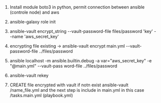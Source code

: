 1) Install module boto3 in python, permit connection between ansible (controle node) and aws
2) ansible-galaxy role init <name role>
3) ansible-vault encrypt_string --vault-password-file files/password 'key' --name 'aws_secret_key'
4) encrypting file existing -> ansible-vault encrypt main.yml --vault-password-file ../files/password
5) ansible localhost -m ansible.builtin.debug -a var="aws_secret_key" -e "@main.yml" --vault-pass
word-file ../files/password
6) ansible-vault rekey

7) CREATE file encrypted with vault if notn exist ansible-vault <path>/name_file.yml and the next step is include in main.yml in this case /tasks.main.yml (playbook.yml)